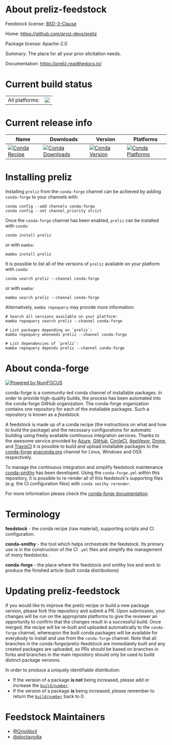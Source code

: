 About preliz-feedstock
======================

Feedstock license: [BSD-3-Clause](https://github.com/conda-forge/preliz-feedstock/blob/main/LICENSE.txt)

Home: https://github.com/arviz-devs/preliz

Package license: Apache-2.0

Summary: The place for all your prior elicitation needs.

Documentation: https://preliz.readthedocs.io/

Current build status
====================


<table><tr><td>All platforms:</td>
    <td>
      <a href="https://dev.azure.com/conda-forge/feedstock-builds/_build/latest?definitionId=22318&branchName=main">
        <img src="https://dev.azure.com/conda-forge/feedstock-builds/_apis/build/status/preliz-feedstock?branchName=main">
      </a>
    </td>
  </tr>
</table>

Current release info
====================

| Name | Downloads | Version | Platforms |
| --- | --- | --- | --- |
| [![Conda Recipe](https://img.shields.io/badge/recipe-preliz-green.svg)](https://anaconda.org/conda-forge/preliz) | [![Conda Downloads](https://img.shields.io/conda/dn/conda-forge/preliz.svg)](https://anaconda.org/conda-forge/preliz) | [![Conda Version](https://img.shields.io/conda/vn/conda-forge/preliz.svg)](https://anaconda.org/conda-forge/preliz) | [![Conda Platforms](https://img.shields.io/conda/pn/conda-forge/preliz.svg)](https://anaconda.org/conda-forge/preliz) |

Installing preliz
=================

Installing `preliz` from the `conda-forge` channel can be achieved by adding `conda-forge` to your channels with:

```
conda config --add channels conda-forge
conda config --set channel_priority strict
```

Once the `conda-forge` channel has been enabled, `preliz` can be installed with `conda`:

```
conda install preliz
```

or with `mamba`:

```
mamba install preliz
```

It is possible to list all of the versions of `preliz` available on your platform with `conda`:

```
conda search preliz --channel conda-forge
```

or with `mamba`:

```
mamba search preliz --channel conda-forge
```

Alternatively, `mamba repoquery` may provide more information:

```
# Search all versions available on your platform:
mamba repoquery search preliz --channel conda-forge

# List packages depending on `preliz`:
mamba repoquery whoneeds preliz --channel conda-forge

# List dependencies of `preliz`:
mamba repoquery depends preliz --channel conda-forge
```


About conda-forge
=================

[![Powered by
NumFOCUS](https://img.shields.io/badge/powered%20by-NumFOCUS-orange.svg?style=flat&colorA=E1523D&colorB=007D8A)](https://numfocus.org)

conda-forge is a community-led conda channel of installable packages.
In order to provide high-quality builds, the process has been automated into the
conda-forge GitHub organization. The conda-forge organization contains one repository
for each of the installable packages. Such a repository is known as a *feedstock*.

A feedstock is made up of a conda recipe (the instructions on what and how to build
the package) and the necessary configurations for automatic building using freely
available continuous integration services. Thanks to the awesome service provided by
[Azure](https://azure.microsoft.com/en-us/services/devops/), [GitHub](https://github.com/),
[CircleCI](https://circleci.com/), [AppVeyor](https://www.appveyor.com/),
[Drone](https://cloud.drone.io/welcome), and [TravisCI](https://travis-ci.com/)
it is possible to build and upload installable packages to the
[conda-forge](https://anaconda.org/conda-forge) [anaconda.org](https://anaconda.org/)
channel for Linux, Windows and OSX respectively.

To manage the continuous integration and simplify feedstock maintenance
[conda-smithy](https://github.com/conda-forge/conda-smithy) has been developed.
Using the ``conda-forge.yml`` within this repository, it is possible to re-render all of
this feedstock's supporting files (e.g. the CI configuration files) with ``conda smithy rerender``.

For more information please check the [conda-forge documentation](https://conda-forge.org/docs/).

Terminology
===========

**feedstock** - the conda recipe (raw material), supporting scripts and CI configuration.

**conda-smithy** - the tool which helps orchestrate the feedstock.
                   Its primary use is in the construction of the CI ``.yml`` files
                   and simplify the management of *many* feedstocks.

**conda-forge** - the place where the feedstock and smithy live and work to
                  produce the finished article (built conda distributions)


Updating preliz-feedstock
=========================

If you would like to improve the preliz recipe or build a new
package version, please fork this repository and submit a PR. Upon submission,
your changes will be run on the appropriate platforms to give the reviewer an
opportunity to confirm that the changes result in a successful build. Once
merged, the recipe will be re-built and uploaded automatically to the
`conda-forge` channel, whereupon the built conda packages will be available for
everybody to install and use from the `conda-forge` channel.
Note that all branches in the conda-forge/preliz-feedstock are
immediately built and any created packages are uploaded, so PRs should be based
on branches in forks and branches in the main repository should only be used to
build distinct package versions.

In order to produce a uniquely identifiable distribution:
 * If the version of a package **is not** being increased, please add or increase
   the [``build/number``](https://docs.conda.io/projects/conda-build/en/latest/resources/define-metadata.html#build-number-and-string).
 * If the version of a package **is** being increased, please remember to return
   the [``build/number``](https://docs.conda.io/projects/conda-build/en/latest/resources/define-metadata.html#build-number-and-string)
   back to 0.

Feedstock Maintainers
=====================

* [@OriolAbril](https://github.com/OriolAbril/)
* [@aloctavodia](https://github.com/aloctavodia/)

